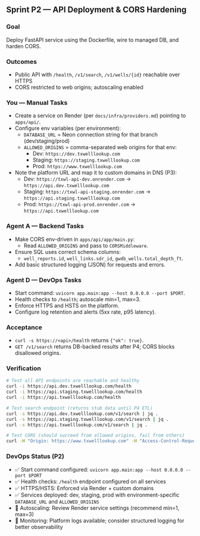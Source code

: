 ## Sprint P2 — API Deployment & CORS Hardening

### Goal
Deploy FastAPI service using the Dockerfile, wire to managed DB, and harden CORS.

### Outcomes
- Public API with `/health`, `/v1/search`, `/v1/wells/{id}` reachable over HTTPS
- CORS restricted to web origins; autoscaling enabled

### You — Manual Tasks
- Create a service on Render (per `docs/infra/providers.md`) pointing to `apps/api/`.
- Configure env variables (per environment):
  - `DATABASE_URL` = Neon connection string for that branch (dev/staging/prod)
  - `ALLOWED_ORIGINS` = comma-separated web origins for that env:
    - Dev: `https://dev.txwelllookup.com`
    - Staging: `https://staging.txwelllookup.com`
    - Prod: `https://www.txwelllookup.com`
- Note the platform URL and map it to custom domains in DNS (P3):
  - Dev: `https://txwl-api-dev.onrender.com` → `https://api.dev.txwelllookup.com`
  - Staging: `https://txwl-api-staging.onrender.com` → `https://api.staging.txwelllookup.com`
  - Prod: `https://txwl-api-prod.onrender.com` → `https://api.txwelllookup.com`

### Agent A — Backend Tasks
- Make CORS env-driven in `apps/api/app/main.py`:
  - Read `ALLOWED_ORIGINS` and pass to `CORSMiddleware`.
- Ensure SQL uses correct schema columns:
  - `well_reports.id`, `well_links.sdr_id`, `gwdb_wells.total_depth_ft`.
- Add basic structured logging (JSON) for requests and errors.

### Agent D — DevOps Tasks
- Start command: `uvicorn app.main:app --host 0.0.0.0 --port $PORT`.
- Health checks to `/health`; autoscale min=1, max=3.
- Enforce HTTPS and HSTS on the platform.
- Configure log retention and alerts (5xx rate, p95 latency).

### Acceptance
- `curl -s https://<api>/health` returns `{"ok": true}`.
- `GET /v1/search` returns DB-backed results after P4; CORS blocks disallowed origins.

### Verification
```bash
# Test all API endpoints are reachable and healthy
curl -i https://api.dev.txwelllookup.com/health
curl -i https://api.staging.txwelllookup.com/health  
curl -i https://api.txwelllookup.com/health

# Test search endpoint (returns stub data until P4 ETL)
curl -s https://api.dev.txwelllookup.com/v1/search | jq .
curl -s https://api.staging.txwelllookup.com/v1/search | jq .
curl -s https://api.txwelllookup.com/v1/search | jq .

# Test CORS (should succeed from allowed origins, fail from others)
curl -H "Origin: https://www.txwelllookup.com" -H "Access-Control-Request-Method: GET" -H "Access-Control-Request-Headers: X-Requested-With" -X OPTIONS https://api.txwelllookup.com/v1/search
```

### DevOps Status (P2)
- ✅ Start command configured: `uvicorn app.main:app --host 0.0.0.0 --port $PORT`
- ✅ Health checks: `/health` endpoint configured on all services
- ✅ HTTPS/HSTS: Enforced via Render + custom domains
- ✅ Services deployed: dev, staging, prod with environment-specific `DATABASE_URL` and `ALLOWED_ORIGINS`
- 🔄 Autoscaling: Review Render service settings (recommend min=1, max=3)
- 🔄 Monitoring: Platform logs available; consider structured logging for better observability


